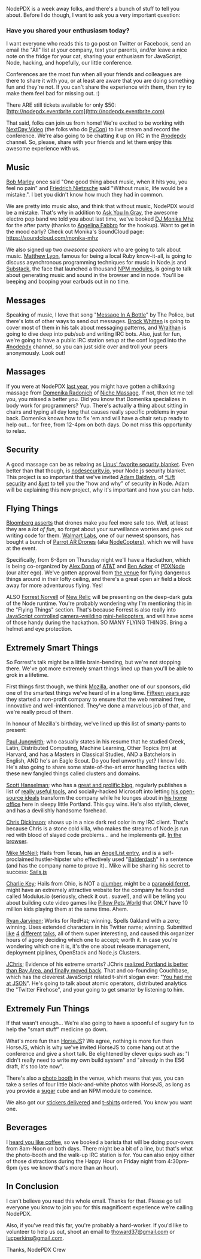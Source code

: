 NodePDX is a week away folks, and there's a bunch of stuff to tell you about. Before I do though, I want to ask you a very important question:

### Have you shared your enthusiasm today?

I want everyone who reads this to go post on Twitter or Facebook, send an email the "All" list at your company, text your parents, and/or leave a nice note on the fridge for your cat, sharing your enthusiasm for JavaScript, Node, hacking, and hopefully, our little conference. 

Conferences are the most fun when all your friends and colleagues are there to share it with you, or at least are aware that you are doing something fun and they're not. If you can't share the experience with them, then try to make them feel bad for missing out. :)

There ARE still tickets available for only $50: [http://nodepdx.eventbrite.com](http://nodepdx.eventbrite.com)

That said, folks can join us from home! We're excited to be working with [NextDay Video](http://www.nextdayvideo.com/) (the folks who do [PyCon](https://us.pycon.org)) to live stream and record the conference. We're also going to be chatting it up on IRC in the [#nodepdx](http://webchat.freenode.net/?channels=nodepdx) channel. So, please, share with your friends and let them enjoy this awesome experience with us.

## Music

[Bob Marley](http://en.wikipedia.org/wiki/Bob_Marley) once said "One good thing about music, when it hits you, you feel no pain" and [Friedrich Nietzsche](http://en.wikipedia.org/wiki/Friedrich_Nietzsche) said "Without music, life would be a mistake.". I bet you didn't know how much they had in common. 
 
We are pretty into music also, and think that without music, NodePDX would be a mistake. That's why in addition to [Ask You In Gray](http://askyouingray.com), the awesome electro pop band we told you about last time, we've booked [DJ Monika Mhz](https://twitter.com/monikamhz) for the after party (thanks to [Angelina Fabbro](https://twitter.com/angelinamagnum) for the hookup). Want to get in the mood early? Check out Monika's SoundCloud page: https://soundcloud.com/monika-mhz

We also signed up two *awesome speakers* who are going to talk about music. [Matthew Lyon](https://twitter.com/mattly), famous for being a local Ruby know-it-all, is going to discuss asynchronous programming techniques for music in Node.js and [Substack](https://twitter.com/substack), the face that launched a thousand [NPM modules](https://npmjs.org/~substack), is going to talk about generating music and sound in the browser and in node. You'll be beeping and booping your earbuds out in no time.


## Messages

Speaking of music, I love that song "[Message In A Bottle](http://www.youtube.com/watch?v=5G2LtPvPemw)" by The Police, but there's lots of other ways to send out messages. [Brock Whitten](https://twitter.com/sintaxi) is going to cover most of them in his talk about messaging patterns, and [Wraithan](https://twitter.com/wraithan) is going to dive deep into pub/sub and writing IRC bots. Also, just for fun, we're going to have a public IRC station setup at the conf logged into the [#nodepdx](http://webchat.freenode.net/?channels=nodepdx) channel, so you can just sidle over and troll your peers anonymously. Look out!


## Massages

If you were at NodePDX [last year](http://2012.nodepdx.org/), you might have gotten a chillaxing massage from [Domenika Radonich](https://twitter.com/NicheMassage) of [Niche Massage](http://nichemassage.com/). If not, then let me tell you, you missed a better you. Did you know that Domenika specializes in body work for programmers? Yup. There's actually a thing about sitting in chairs and typing all day long that causes really specific problems in your back. Domenika knows how to fix 'em and will have a chair setup ready to help out... for free, from 12-4pm on both days. Do not miss this opportunity to relax.


## Security

A good massage can be as relaxing as [Linus' favorite security blanket](http://en.wikipedia.org/wiki/Linus_van_Pelt#Security_blanket). Even better than that though, is [nodesecurity.io](http://nodesecurity.io/), your Node.js security blanket. This project is so important that we've invited [Adam Baldwin](https://twitter.com/adam_baldwin), of [^Lift security](http://liftsecurity.io/) and [&yet](http://andyet.com/) to tell you the "how and why" of security in Node. Adam will be explaining this new project, why it's important and how you can help. 

## Flying Things

[Bloomberg asserts](http://www.csmonitor.com/USA/Politics/2013/0327/Drones-above-New-York-scary-but-inevitable-Mayor-Bloomberg-says-video) that drones make you feel more safe too. Well, at least they are a *lot of fun*, so forget about your surveillance worries and geek out writing code for them. [Walmart Labs](http://www.walmartlabs.com/), one of our newest sponsors, has bought a bunch of [Parrot AR Drones](http://ardrone2.parrot.com/) (aka [NodeCopters](http://nodecopter.com/)), which we will have at the event.

Specifically, from 6-8pm on Thursday night we'll have a Hackathon, which is being co-organized by [Alex Donn](https://twitter.com/Alex_Donn) of [AT&T](http://www.youtube.com/watch?v=Yz3c8H-_ubw) and [Ben Acker](https://twitter.com/nvcexploder) of [PDXNode](http://www.meetup.com/nodepdx/) (our alter ego). We've gotten approval from [the venue](http://www.holocene.org/) for flying dangerous things around in their lofty ceiling, and there's a great open air field a block away for more adventurous flying. Yes!

ALSO [Forrest Norvell](https://twitter.com/othiym23) of [New Relic](http://newrelic.com) will be presenting on the deep-dark guts of the Node runtime. You're probably wondering why I'm mentioning this in the "Flying Things" section. That's because Forrest is also really into [JavaScript controlled](https://github.com/othiym23/node-wifli) [camera-weilding](http://www.amazon.com/Interactive-Toy-Concept-Spi-Helicopter/dp/B008BY1S62) [mini-helicopters](http://www.amazon.com/Wi-Indoor-Outdoor-Hobby-Helicopter/dp/B0050NN6US), and will have some of those handy during the hackathon. SO MANY FLYING THINGS. Bring a helmet and eye protection.

## Extremely Smart Things

So Forrest's talk might be a little brain-bending, but we're not stopping there. We've got more extremely smart things lined up than you'll be able to grok in a lifetime. 

First things first though, we think [Mozilla](http://mozilla.org), another one of our sponsors, did one of the smartest things we've heard of in a long time. [Fifteen years ago](http://blog.mozilla.org/blog/2013/04/02/15-years-of-a-better-web/) they started a non-profit company to ensure that the web remained free, innovative and well-intentioned. They've done a marvelous job of that, and we're really proud of them.

In honour of Mozilla's birthday, we've lined up this list of smarty-pants to present:

[Paul Jungwirth](https://github.com/pjungwir); who casually states in his resume that he studied Greek, Latin, Distributed Computing, Machine Learning, Other Topics (tm) at Harvard, and has a Masters in Classical Studies, AND a Batchelors in English, AND he's an Eagle Scout. Do you feel unworthy yet? I know I do. He's also going to share some state-of-the-art error handling tactics with these new fangled things called clusters and domains.

[Scott Hanselman](https://twitter.com/shanselman); who has a [great and prolific blog](http://www.hanselman.com/), regularly publishes a list of [really useful tools](http://www.hanselman.com/blog/ScottHanselmans2011UltimateDeveloperAndPowerUsersToolListForWindows.aspx), and socially-hacked Microsoft into letting [his open-source ideals](http://www.youtube.com/watch?v=sunoAP8XKBY) transform the company while he lounges about in [his home office](http://channel9.msdn.com/Series/Show-Us-Your-Tech/Show-Us-Your-Home-Scott-Hanselman-Edition) here in sleepy little Portland. This guy wins. He's also stylish, clever, and has a devilishly handsome forehead.
  
[Chris Dickinson](https://github.com/chrisdickinson); shows up in a nice dark red color in my IRC client. That's because Chris is a stone cold killa, who makes the streams of Node.js run red with blood of slayed code problems... and he implements git. [In the browser](https://github.com/chrisdickinson/git.js). 
 
[Mike McNeil](https://twitter.com/mikermcneil); Hails from Texas, has an [AngelList entry](https://angel.co/mikermcneil), and is a self-proclaimed hustler-hipster who effectively used "[Balderdash](http://www.chellman.org/toys/balderdash/)" in a sentence (and  has the company name to prove it).. Mike will be sharing his secret to success: [Sails.js](http://balderdashy.github.io/sails/)
 
[Charlie Key](https://twitter.com/Zwigby); Hails from Ohio, is NOT a [plumber](http://en.wikipedia.org/wiki/Joe_the_Plumber), might be a [paranoid ferret](http://thefluffingtonpost.com/post/39680997713/paranoid-ferret-thinks-someone-is-right-behind), might have an extremely attractive website for the company he founded called Modulus.io (seriously, check it out.. suave!), and will be telling you about building cute video games like [Pillow Pets World](https://pillowpetsworld.com/) that ONLY have 10 million kids playing them at the same time. Ahem.

[Ryan Jarvinen](https://twitter.com/ryanj); Works for RedHat; winning. Spells 0akland with a zero; winning. Uses extended characters in his Twitter name; winning. Submitted [like](https://github.com/nodepdx/nodepdx.github.com/blob/master/proposals/MongoDB_in_the_browser_and_Realtime_apps_with_Meteor-ryan_jarvinen.md) [4](https://github.com/nodepdx/nodepdx.github.com/blob/master/proposals/building_spatial_apps_with_mongodb-ryan_jarvinen.md) [different](https://github.com/nodepdx/nodepdx.github.com/blob/master/proposals/clustering_node_on_openshift-ryan_jarvinen.md) [talks](https://github.com/nodepdx/nodepdx.github.com/blob/master/proposals/social_irc_bots_w_mongodb-ryan_jarvinen.md), all of them super interesting, and caused this organizer hours of agony deciding which one to accept; worth it. In case you're wondering which one it is, it's the one about release management, deployment piplines, OpenStack and Node.js Clusters.

[JChris](https://twitter.com/jchris); Evidence of his extreme smarts? JChris [realized Portland is better than Bay Area, and finally moved back](http://jchris.ic.ht/drl/_design/sofa/_list/post/post-page?startkey=%5B%22Returning-to-Portland%22%5D). That and co-founding Couchbase, which has the cleverest JavaScript related t-shirt slogan ever: "[You had me at JSON](http://thought-palace.tumblr.com/post/49947724184/douglas-crockford-javascript-guru-and-originator)". He's going to talk about atomic operators, distributed analytics  the "Twitter Firehose", and your going to get smarter by listening to him.

## Extremely Fun Things

If that wasn't enough... We're also going to have a spoonful of sugary fun to help the "smart stuff" medicine go down.

What's more fun than [HorseJS](https://twitter.com/horse_js)? We agree, nothing is more fun than HorseJS, which is why we've invited HorseJS to come hang out at the conference and give a short talk. Be elightened by clever quips such as: "I didn't really need to write my own build system" and "already in the ES6 draft, it's too late now".

There's also a [photo booth](http://en.wikipedia.org/wiki/Photo_booth) in the venue, which means that yes, you can take a series of four little black-and-white photos with HorseJS, as long as you provide a [sugar](https://npmjs.org/package/sugar) cube and an NPM module to convince.

We also got our [stickers delivered](https://twitter.com/nodepdx/status/332222519773917184/photo/1) and [t-shirts](http://twitpic.com/cp3kt6/full) ordered. You know you want one.

## Beverages

I [heard you like coffee](http://www.youtube.com/watch?v=pswagEyDVn0), so we booked a barista that will be doing pour-overs from 8am-Noon on both days. There might be a bit of a line, but that's what the photo-booth and the walk-up IRC station is for. You can also enjoy either of those distractions during the Happy Hour on Friday night from 4:30pm-6pm (yes we know that's more than an hour).

## In Conclusion

I can't believe you read this whole email. Thanks for that. Please go tell everyone you know to join you for this magnificent experience we're calling NodePDX. 

Also, if you've read this far, you're probably a hard-worker. If you'd like to volunteer to help us out, shoot an email to [thoward37@gmail.com](mailto:thoward37@gmail.com?Subject=[NodePDX]%20Volunteers) or [lucperkins@gmail.com](mailto:lucperkins@gmail.com?Subject=[NodePDX]%20Volunteers).  

Thanks,
NodePDX Crew